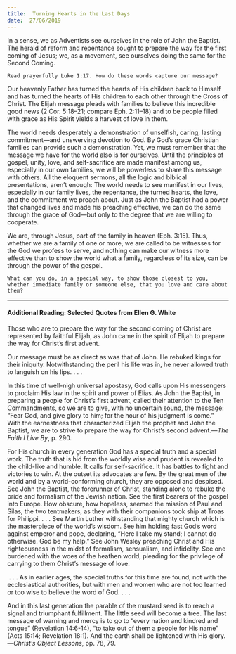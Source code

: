 ```yaml
---
title:  Turning Hearts in the Last Days
date:  27/06/2019
---
```


In a sense, we as Adventists see ourselves in the role of John the Baptist. The herald of reform and repentance sought to prepare the way for the first coming of Jesus; we, as a movement, see ourselves doing the same for the Second Coming.

`Read prayerfully Luke 1:17. How do these words capture our message?`

Our heavenly Father has turned the hearts of His children back to Himself and has turned the hearts of His children to each other through the Cross of Christ. The Elijah message pleads with families to believe this incredible good news (2 Cor. 5:18–21; compare Eph. 2:11–18) and to be people filled with grace as His Spirit yields a harvest of love in them.

The world needs desperately a demonstration of unselfish, caring, lasting commitment—and unswerving devotion to God. By God’s grace Christian families can provide such a demonstration. Yet, we must remember that the message we have for the world also is for ourselves. Until the principles of gospel, unity, love, and self-sacrifice are made manifest among us, especially in our own families, we will be powerless to share this message with others. All the eloquent sermons, all the logic and biblical presentations, aren’t enough: The world needs to see manifest in our lives, especially in our family lives, the repentance, the turned hearts, the love, and the commitment we preach about. Just as John the Baptist had a power that changed lives and made his preaching effective, we can do the same through the grace of God—but only to the degree that we are willing to cooperate.

We are, through Jesus, part of the family in heaven (Eph. 3:15). Thus, whether we are a family of one or more, we are called to be witnesses for the God we profess to serve, and nothing can make our witness more effective than to show the world what a family, regardless of its size, can be through the power of the gospel.

`What can you do, in a special way, to show those closest to you, whether immediate family or someone else, that you love and care about them?`

---

#### Additional Reading: Selected Quotes from Ellen G. White

Those who are to prepare the way for the second coming of Christ are represented by faithful Elijah, as John came in the spirit of Elijah to prepare the way for Christ’s first advent. 

Our message must be as direct as was that of John. He rebuked kings for their iniquity. Notwithstanding the peril his life was in, he never allowed truth to languish on his lips. . . .  

In this time of well-nigh universal apostasy, God calls upon His messengers to proclaim His law in the spirit and power of Elias. As John the Baptist, in preparing a people for Christ’s first advent, called their attention to the Ten Commandments, so we are to give, with no uncertain sound, the message: “Fear God, and give glory to him; for the hour of his judgment is come.” With the earnestness that characterized Elijah the prophet and John the Baptist, we are to strive to prepare the way for Christ’s second advent.—_The Faith I Live By_, p. 290.

For His church in every generation God has a special truth and a special work. The truth that is hid from the worldly wise and prudent is revealed to the child-like and humble. It calls for self-sacrifice. It has battles to fight and victories to win. At the outset its advocates are few. By the great men of the world and by a world-conforming church, they are opposed and despised. See John the Baptist, the forerunner of Christ, standing alone to rebuke the pride and formalism of the Jewish nation. See the first bearers of the gospel into Europe. How obscure, how hopeless, seemed the mission of Paul and Silas, the two tentmakers, as they with their companions took ship at Troas for Philippi. . . . See Martin Luther withstanding that mighty church which is the masterpiece of the world’s wisdom. See him holding fast God’s word against emperor and pope, declaring, “Here I take my stand; I cannot do otherwise. God be my help.” See John Wesley preaching Christ and His righteousness in the midst of formalism, sensualism, and infidelity. See one burdened with the woes of the heathen world, pleading for the privilege of carrying to them Christ’s message of love.

 . . . As in earlier ages, the special truths for this time are found, not with the ecclesiastical authorities, but with men and women who are not too learned or too wise to believe the word of God. . . .

And in this last generation the parable of the mustard seed is to reach a signal and triumphant fulfillment. The little seed will become a tree. The last message of warning and mercy is to go to “every nation and kindred and tongue” (Revelation 14:6-14), “to take out of them a people for His name” (Acts 15:14; Revelation 18:1). And the earth shall be lightened with His glory.—_Christ’s Object Lessons_, pp. 78, 79. 